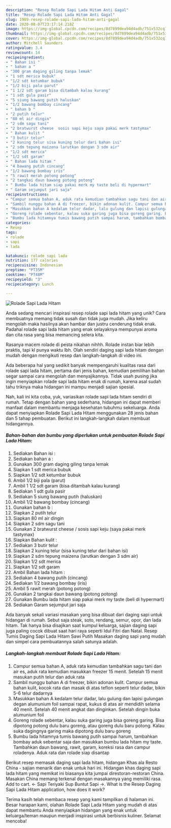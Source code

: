 ```yaml
---
description: "Resep Rolade Sapi Lada Hitam Anti Gagal"
title: "Resep Rolade Sapi Lada Hitam Anti Gagal"
slug: 1989-resep-rolade-sapi-lada-hitam-anti-gagal
date: 2020-08-07T23:17:14.218Z
image: https://img-global.cpcdn.com/recipes/8d7899dea94d4adb/751x532cq70/rolade-sapi-lada-hitam-foto-resep-utama.jpg
thumbnail: https://img-global.cpcdn.com/recipes/8d7899dea94d4adb/751x532cq70/rolade-sapi-lada-hitam-foto-resep-utama.jpg
cover: https://img-global.cpcdn.com/recipes/8d7899dea94d4adb/751x532cq70/rolade-sapi-lada-hitam-foto-resep-utama.jpg
author: Mitchell Saunders
ratingvalue: 3.4
reviewcount: 14
recipeingredient:
- " Bahan isi "
- " bahan a "
- "300 gram daging giling tanpa lemak"
- "1 sdt merica bubuk"
- "1/2 sdt ketumbar bubuk"
- "1/2 biji pala parut"
- "1 1/2 sdt garam bisa ditambah kalau kurang"
- "1 sdt gula pasir"
- "5 siung bawang putih haluskan"
- "1/2 bawang bombay cincang"
- " bahan b "
- "2 putih telur"
- "80 ml air dingin"
- "2 sdm sagu tani"
- "2 bratwurst cheese  sosis sapi keju saya pakai merk tastymax"
- " Bahan kulit "
- "3 butir telur"
- "2 kuning telur sisa kuning telur dari bahan isi"
- "2 sdm tepung maizena larutkan dengan 3 sdm air"
- "1/2 sdt merica"
- "1/2 sdt garam"
- " Bahan lada hitam "
- "4 bawang putih cincang"
- "1/2 bawang bombay iris"
- "5 rawit merah potong potong"
- "2 tangkai daun bawang potong potong"
- " Bumbu lada hitam siap pakai merk my taste beli di hypermart"
- " Garam sejumput jari saja"
recipeinstructions:
- "Campur semua bahan A, aduk rata kemudian tambahkan sagu tani dan air es, aduk rata kemudian masukkan freezer 15 menit. Setelah 15 menit masukan putih telur dan aduk rata"
- "Sambil nunggu bahan A di freezer, bikin adonan kulit. Campur semua bahan kulit, kocok rata dan masak di atas teflon seperti telur dadar, bikin 5-6 telur dadarnya"
- "Masukkan bahan A kedalam telur dadar, lalu gulung dan lapisi gulungan degan alumunium foil sampai rapat, kukus di atas air mendidih selama 40 menit. Setelah 40 menit angkat dan dinginkan. Setelah dingin buka alumunium foil"
- "Goreng rolade sebentar, kalau suka garing juga bisa goreng garing. Bisa dipotong potong dulu baru goreng, atau goreng dulu baru potong. Kalau suka dagingnya garing maka dipotong dulu baru goreng"
- "Bumbu lada hitamnya tumis bawang putih sampai harum, tambahkan bombay aduk sebentar saja dan masukkan bumbu lada hitam my taste. Tambahkan daun bawang, rawit, garam, koreksi rasa dan campur roladenya. Aduk rata dan rolade siap disantap"
categories:
- Resep
tags:
- rolade
- sapi
- lada

katakunci: rolade sapi lada 
nutrition: 177 calories
recipecuisine: Indonesian
preptime: "PT35M"
cooktime: "PT48M"
recipeyield: "3"
recipecategory: Lunch

---
```



![Rolade Sapi Lada Hitam](https://img-global.cpcdn.com/recipes/8d7899dea94d4adb/751x532cq70/rolade-sapi-lada-hitam-foto-resep-utama.jpg)

Anda sedang mencari inspirasi resep rolade sapi lada hitam yang unik? Cara membuatnya memang tidak susah dan tidak juga mudah. Jika keliru mengolah maka hasilnya akan hambar dan justru cenderung tidak enak. Padahal rolade sapi lada hitam yang enak selayaknya mempunyai aroma dan cita rasa yang bisa memancing selera kita.

Rasanya macem rolade di pesta nikahan nihhh. Rolade instan biar lebih praktis, tapi kl punya waktu lbh. Olah sendiri daging sapi lada hitam dengan mudah dengan mengikuti resep dan langkah-langkah di video ini.

Ada beberapa hal yang sedikit banyak mempengaruhi kualitas rasa dari rolade sapi lada hitam, pertama dari jenis bahan, kemudian pemilihan bahan segar sampai cara mengolah dan menyajikannya. Tidak usah pusing jika ingin menyiapkan rolade sapi lada hitam enak di rumah, karena asal sudah tahu triknya maka hidangan ini mampu menjadi sajian spesial.


Nah, kali ini kita coba, yuk, variasikan rolade sapi lada hitam sendiri di rumah. Tetap dengan bahan yang sederhana, hidangan ini dapat memberi manfaat dalam membantu menjaga kesehatan tubuhmu sekeluarga. Anda dapat menyiapkan Rolade Sapi Lada Hitam menggunakan 28 jenis bahan dan 5 tahap pembuatan. Berikut ini langkah-langkah dalam membuat hidangannya.

<!--inarticleads1-->

##### Bahan-bahan dan bumbu yang diperlukan untuk pembuatan Rolade Sapi Lada Hitam:

1. Sediakan  Bahan isi :
1. Sediakan  bahan a :
1. Gunakan 300 gram daging giling tanpa lemak
1. Siapkan 1 sdt merica bubuk
1. Siapkan 1/2 sdt ketumbar bubuk
1. Ambil 1/2 biji pala (parut)
1. Ambil 1 1/2 sdt garam (bisa ditambah kalau kurang)
1. Sediakan 1 sdt gula pasir
1. Sediakan 5 siung bawang putih (haluskan)
1. Ambil 1/2 bawang bombay (cincang)
1. Gunakan  bahan b :
1. Siapkan 2 putih telur
1. Siapkan 80 ml air dingin
1. Siapkan 2 sdm sagu tani
1. Gunakan 2 bratwurst cheese / sosis sapi keju (saya pakai merk tastymax)
1. Siapkan  Bahan kulit :
1. Sediakan 3 butir telur
1. Siapkan 2 kuning telur (sisa kuning telur dari bahan isi)
1. Siapkan 2 sdm tepung maizena (larutkan dengan 3 sdm air)
1. Siapkan 1/2 sdt merica
1. Siapkan 1/2 sdt garam
1. Ambil  Bahan lada hitam :
1. Sediakan 4 bawang putih (cincang)
1. Sediakan 1/2 bawang bombay (iris)
1. Ambil 5 rawit merah (potong potong)
1. Gunakan 2 tangkai daun bawang (potong potong)
1. Gunakan  Bumbu lada hitam siap pakai merk my taste (beli di hypermart)
1. Sediakan  Garam sejumput jari saja


Ada banyak sekali variasi masakan yang bisa dibuat dari daging sapi untuk hidangan di rumah. Sebut saja steak, soto, rendang, semur, opor, dan lada hitam. Tak hanya bisa disajikan saat kumpul keluarga, sajian daging sapi juga paling cocok dibuat saat hari raya seperti Idul Fitri dan Natal. Resep Tumis Daging Sapi Lada Hitam Sawi Putih Masakan daging sapi yang mudah dan simpel cara pembuatannya salah satunya adalah. 

<!--inarticleads2-->

##### Langkah-langkah membuat Rolade Sapi Lada Hitam:

1. Campur semua bahan A, aduk rata kemudian tambahkan sagu tani dan air es, aduk rata kemudian masukkan freezer 15 menit. Setelah 15 menit masukan putih telur dan aduk rata
1. Sambil nunggu bahan A di freezer, bikin adonan kulit. Campur semua bahan kulit, kocok rata dan masak di atas teflon seperti telur dadar, bikin 5-6 telur dadarnya
1. Masukkan bahan A kedalam telur dadar, lalu gulung dan lapisi gulungan degan alumunium foil sampai rapat, kukus di atas air mendidih selama 40 menit. Setelah 40 menit angkat dan dinginkan. Setelah dingin buka alumunium foil
1. Goreng rolade sebentar, kalau suka garing juga bisa goreng garing. Bisa dipotong potong dulu baru goreng, atau goreng dulu baru potong. Kalau suka dagingnya garing maka dipotong dulu baru goreng
1. Bumbu lada hitamnya tumis bawang putih sampai harum, tambahkan bombay aduk sebentar saja dan masukkan bumbu lada hitam my taste. Tambahkan daun bawang, rawit, garam, koreksi rasa dan campur roladenya. Aduk rata dan rolade siap disantap


Berikut resep memasak daging sapi lada hitam, hidangan Khas ala Resto China - sajian menarik dan enak untuk hari ini. Hidangan khas daging sapi lada hitam yang memikat ini biasanya kita jumpai direstoran-restoran China. Masakan China memang terkenal dengan masakannya yang memiliki rasa. Add to cart. ← Sapi Teriyaki Sup Buntut Sapi →. What is the Resep Daging Sapi Lada Hitam application, how does it work? 

Terima kasih telah membaca resep yang kami tampilkan di halaman ini. Besar harapan kami, olahan Rolade Sapi Lada Hitam yang mudah di atas dapat membantu Anda menyiapkan hidangan yang enak untuk keluarga/teman maupun menjadi inspirasi untuk berbisnis kuliner. Selamat mencoba!
